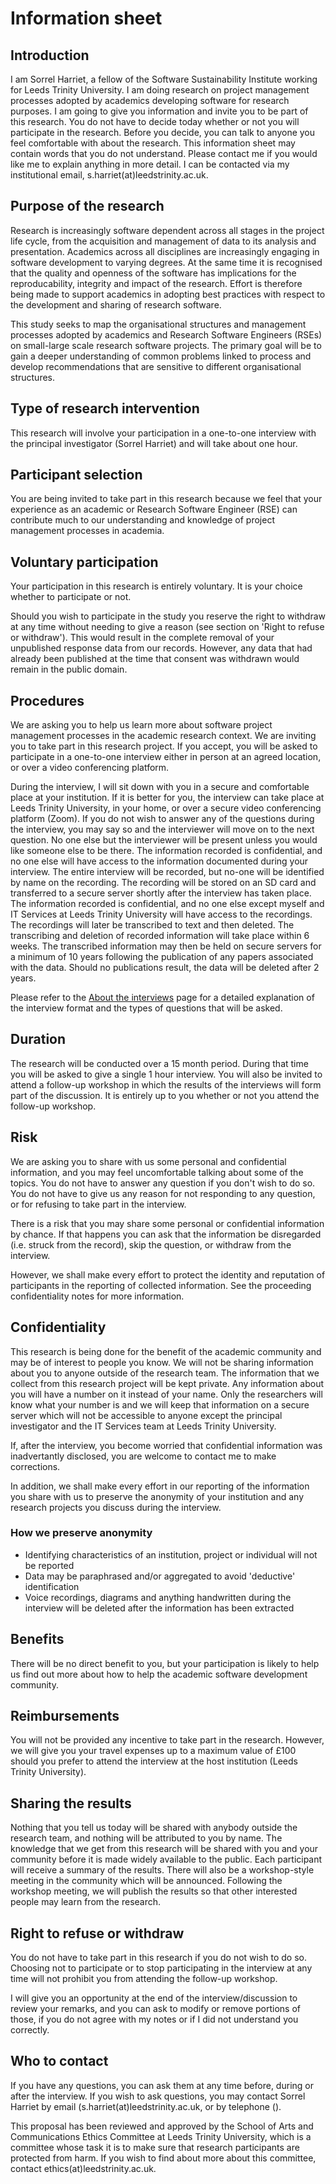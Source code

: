 # Information sheet

## Introduction

I am Sorrel Harriet, a fellow of the Software Sustainability Institute working for Leeds Trinity University. I am doing research on project management processes adopted by academics developing software for research purposes. I am going to give you information and invite you to be part of this research. You do not have to decide today whether or not you will participate in the research. Before you decide, you can talk to anyone you feel comfortable with about the research. This information sheet may contain words that you do not understand. Please contact me if you would like me to explain anything in more detail. I can be contacted via my institutional email, s.harriet(at)leedstrinity.ac.uk.

## Purpose of the research

Research is increasingly software dependent across all stages in the project life cycle, from the acquisition and management of data to its analysis and presentation. Academics across all disciplines are increasingly engaging in software development to varying degrees. At the same time it is recognised that the quality and openness of the software has implications for the reproducability, integrity and impact of the research. Effort is therefore being made to support academics in adopting best practices with respect to the development and sharing of research software.

This study seeks to map the organisational structures and management processes adopted by academics and Research Software Engineers (RSEs) on small-large scale research software projects. The primary goal will be to gain a deeper understanding of common problems linked to process and develop recommendations that are sensitive to different organisational structures.

## Type of research intervention

This research will involve your participation in a one-to-one interview with the principal investigator (Sorrel Harriet) and will take about one hour.

## Participant selection

You are being invited to take part in this research because we feel that your experience as an academic or Research Software Engineer (RSE) can contribute much to our understanding and knowledge of project management processes in academia. 

## Voluntary participation

Your participation in this research is entirely voluntary. It is your choice whether to participate or not.

Should you wish to participate in the study you reserve the right to withdraw at any time without needing to give a reason (see section on 'Right to refuse or withdraw'). This would result in the complete removal of your unpublished response data from our records. However, any data that had already been published at the time that consent was withdrawn would remain in the public domain.

## Procedures

We are asking you to help us learn more about software project management processes in the academic research context. We are inviting you to take part in this research project. If you accept, you will be asked to participate in a one-to-one interview either in person at an agreed location, or over a video conferencing platform.

During the interview, I  will sit down with you in a secure and comfortable place at your institution. If it is better for you, the interview can take place at Leeds Trinity University, in your home, or over a secure video conferencing platform (Zoom). If you do not wish to answer any of the questions during the interview, you may say so and the interviewer will move on to the next question. No one else but the interviewer will be present unless you would like someone else to be there. The information recorded is confidential, and no one else will have access to the information documented during your interview. The entire interview will be recorded, but no-one will be identified by name on the recording. The recording will be stored on an SD card and transferred to a secure server shortly after the interview has taken place. The information recorded is confidential, and no one else except myself and IT Services at Leeds Trinity University will have access to the recordings. The recordings will later be transcribed to text and then deleted. The transcribing and deletion of recorded information will take place within 6 weeks. The transcribed information may then be held on secure servers for a minimum of 10 years following the publication of any papers associated with the data. Should no publications result, the data will be deleted after 2 years.

Please refer to the [About the interviews](case_study_questions) page for a detailed explanation of the interview format and the types of questions that will be asked.

## Duration

The research will be conducted over a 15 month period. During that time you will be asked to give a single 1 hour interview. You will also be invited to attend a follow-up workshop in which the results of the interviews will form part of the discussion. It is entirely up to you whether or not you attend the follow-up workshop.

## Risk

We are asking you to share with us some personal and confidential information, and you may feel uncomfortable talking about some of the topics. You do not have to answer any question if you don't wish to do so. You do not have to give us any reason for not responding to any question, or for refusing to take part in the interview.

There is a risk that you may share some personal or confidential information by chance. If that happens you can ask that the information be disregarded (i.e. struck from the record), skip the question, or withdraw from the interview.

However, we shall make every effort to protect the identity and reputation of participants in the reporting of collected information. See the proceeding confidentiality notes for more information.

## Confidentiality

This research is being done for the benefit of the academic community and may be of interest to people you know. We will not be sharing information about you to anyone outside of the research team. The information that we collect from this research project will be kept private. Any information about you will have a number on it instead of your  name. Only the researchers will know what your number is and we will keep that information on a secure server which will not be accessible to anyone except the principal investigator and the IT Services team at Leeds Trinity University.

If, after the interview, you become worried that confidential information was inadvertantly disclosed, you are welcome to contact me to make corrections.

In addition, we shall make every effort in our reporting of the information you share with us to preserve the anonymity of your institution and any research projects you discuss during the interview.

### How we preserve anonymity

+ Identifying characteristics of an institution, project or individual will not be reported
+ Data may be paraphrased and/or aggregated to avoid 'deductive' identification
+ Voice recordings, diagrams and anything handwritten during the interview will be deleted after the information has been extracted

## Benefits

There will be no direct benefit to you, but your participation is likely to help us find out more about how to help the academic software development community.

## Reimbursements

You will not be provided any incentive to take part in the research. However, we will give you your travel expenses up to a maximum value of £100 should you prefer to attend the interview at the host institution (Leeds Trinity University).

## Sharing the results

Nothing that you tell us today will be shared with anybody outside the research team, and nothing will be attributed to you by name. The knowledge that we get from this research will be shared with you and your community before it is made widely available to the public. Each participant will receive a summary of the results. There will also be a workshop-style meeting in the community which will be announced. Following the workshop meeting, we will publish the results so that other interested people may learn from the research.

## Right to refuse or withdraw

You do not have to take part in this research if you do not wish to do so. Choosing not to participate or to stop participating in the interview at any time will not prohibit you from attending the follow-up workshop. 

I will give you an opportunity at the end of the interview/discussion to review your remarks, and you can ask to modify or remove portions of those, if you do not agree with my notes or if I did not understand you  correctly.

## Who to contact

If you have any questions, you can ask them at any time before, during or after the interview. If you wish to ask questions, you may contact Sorrel Harriet by email (s.harriet(at)leedstrinity.ac.uk, or by telephone ().
 
This proposal has been reviewed and approved by the School of Arts and Communications Ethics Committee at Leeds Trinity University, which is a committee whose task it is to make sure that research participants are protected from harm. If you wish to find about more about this committee, contact ethics(at)leedstrinity.ac.uk.
